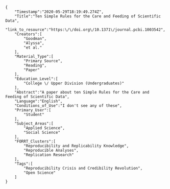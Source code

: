 
    {
        "Timestamp":"2020-05-29T18:19:49.274Z",
        "Title":"Ten Simple Rules for the Care and Feeding of Scientific Data",
        "link_to_resource":"https:\/\/doi.org\/10.1371\/journal.pcbi.1003542",
        "Creators":[
            "Goodman",
            "Alyssa",
            "et al."
        ],
        "Material_Type":[
            "Primary Source",
            "Reading",
            "Paper"
        ],
        "Education_Level":[
            "College \/ Upper Division (Undergraduates)"
        ],
        "Abstract":"A paper about ten Simple Rules for the Care and Feeding of Scientific Data",
        "Language":"English",
        "Conditions_of_Use":"I don't see any of these",
        "Primary_User":[
            "Student"
        ],
        "Subject_Areas":[
            "Applied Science",
            "Social Science"
        ],
        "FORRT_Clusters":[
            "Reproducibility and Replicability Knowledge",
            "Reproducible Analyses",
            "Replication Research"
        ],
        "Tags":[
            "Reproducibility Crisis and Credibility Revolution",
            "Open Science"
        ]
    }
